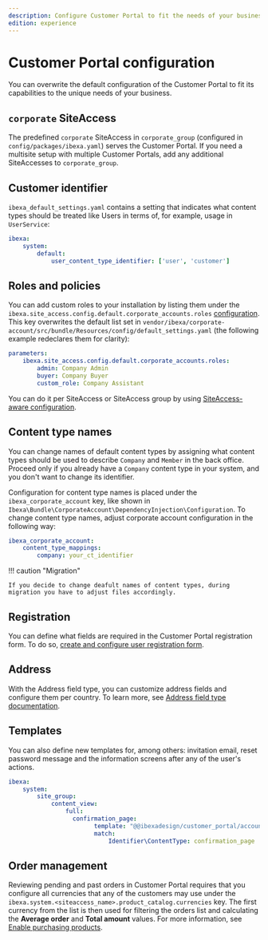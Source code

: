 ```yaml
---
description: Configure Customer Portal to fit the needs of your business.
edition: experience
---
```


# Customer Portal configuration

You can overwrite the default configuration of the Customer Portal
to fit its capabilities to the unique needs of your business.

## `corporate` SiteAccess

The predefined `corporate` SiteAccess in `corporate_group`
(configured in `config/packages/ibexa.yaml`) serves the Customer Portal.
If you need a multisite setup with multiple Customer Portals,
add any additional SiteAccesses to `corporate_group`.

## Customer identifier

`ibexa_default_settings.yaml` contains a setting that indicates what content types should be treated like Users in terms of, for example, usage in `UserService`:

```yaml
ibexa:
    system:
        default:
            user_content_type_identifier: ['user', 'customer']
```

## Roles and policies

You can add custom roles to your installation
by listing them under the `ibexa.site_access.config.default.corporate_accounts.roles` [configuration](configuration.md#configuration-files).
This key overwrites the default list set in `vendor/ibexa/corporate-account/src/bundle/Resources/config/default_settings.yaml` (the following example redeclares them for clarity):

```yaml
parameters:
    ibexa.site_access.config.default.corporate_accounts.roles:
        admin: Company Admin
        buyer: Company Buyer
        custom_role: Company Assistant
```

You can do it per SiteAccess or SiteAccess group by using [SiteAccess-aware configuration](siteaccess_aware_configuration.md).

## Content type names

You can change names of default content types by assigning what
content types should be used to describe `Company` and `Member` in the back office.
Proceed only if you already have a `Company` content type in your system, and you don't want to change its identifier.

Configuration for content type names is placed under the `ibexa_corporate_account` key,
like shown in `Ibexa\Bundle\CorporateAccount\DependencyInjection\Configuration`.
To change content type names, adjust corporate account configuration in the following way:

```yaml
ibexa_corporate_account:
    content_type_mappings:
        company: your_ct_identifier
```

!!! caution "Migration"

    If you decide to change deafult names of content types, during migration you have to adjust files accordingly.


## Registration

You can define what fields are required in the Customer Portal registration form.
To do so, [create and configure user registration form](create_user_registration_form.md).

## Address

With the Address field type, you can customize address fields and configure them per country.
To learn more, see [Address field type documentation](addressfield.md).

## Templates

You can also define new templates for, among others: invitation email,
reset password message and the information screens after any of the user's actions.

```yaml
ibexa:
    system:
        site_group:
            content_view:
                full:
                  confirmation_page:
                        template: "@@ibexadesign/customer_portal/account/forgot_password/confirmation_page.html.twig"
                        match:
                            Identifier\ContentType: confirmation_page
```

## Order management

Reviewing pending and past orders in Customer Portal requires that you configure all currencies that any of the customers may use under the `ibexa.system.<siteaccess_name>.product_catalog.currencies` key. 
The first currency from the list is then used for filtering the orders list and calculating the **Average order** and **Total amount** values.
For more information, see [Enable purchasing products](enable_purchasing_products.md).